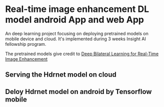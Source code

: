 # Real-time image enhancement DL model android App and web App
An deep learning project focusing on deploying pretrained models on mobile device and cloud. It's implemented during 3 weeks Insight AI fellowship program.

The pretrained models give credit to [Deep Bilateral Learning
for Real-Time Image Enhancement](https://groups.csail.mit.edu/graphics/hdrnet/)   

## Serving the Hdrnet model on cloud

## Deloy Hdrnet model on android by Tensorflow mobile